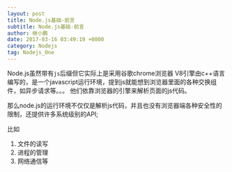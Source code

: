 ```yaml
---
layout: post
title: Node.js基础-前言
subtitle: Node.js基础-前言
author: 继小鹏
date: 2017-03-16 03:49:19 +0800
category: Nodejs
tag: Nodejs_One
---
```



Node.js虽然带有`js`后缀但它实际上是采用谷歌chrome浏览器  V8引擎由c++语言编写的，是一个javascript运行环境，提到js就能想到浏览器里面的各种交换组件，如异步请求等。。。
他们依靠浏览器的引擎来解析页面的js代码。

那么node.js的运行环境不仅仅是解析js代码，并且也没有浏览器端各种安全性的限制，还提供许多系统级别的API;

比如

1. 文件的读写
2. 进程的管理
3. 网络通信等